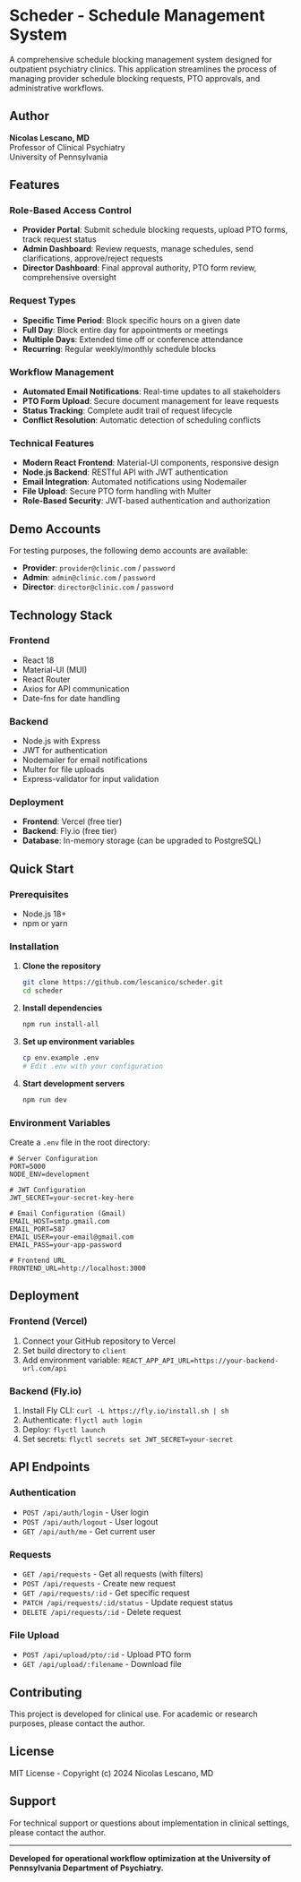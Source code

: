 # Scheder - Schedule Management System

A comprehensive schedule blocking management system designed for outpatient psychiatry clinics. This application streamlines the process of managing provider schedule blocking requests, PTO approvals, and administrative workflows.

## Author

**Nicolas Lescano, MD**  
Professor of Clinical Psychiatry  
University of Pennsylvania

## Features

### Role-Based Access Control
- **Provider Portal**: Submit schedule blocking requests, upload PTO forms, track request status
- **Admin Dashboard**: Review requests, manage schedules, send clarifications, approve/reject requests
- **Director Dashboard**: Final approval authority, PTO form review, comprehensive oversight

### Request Types
- **Specific Time Period**: Block specific hours on a given date
- **Full Day**: Block entire day for appointments or meetings
- **Multiple Days**: Extended time off or conference attendance
- **Recurring**: Regular weekly/monthly schedule blocks

### Workflow Management
- **Automated Email Notifications**: Real-time updates to all stakeholders
- **PTO Form Upload**: Secure document management for leave requests
- **Status Tracking**: Complete audit trail of request lifecycle
- **Conflict Resolution**: Automatic detection of scheduling conflicts

### Technical Features
- **Modern React Frontend**: Material-UI components, responsive design
- **Node.js Backend**: RESTful API with JWT authentication
- **Email Integration**: Automated notifications using Nodemailer
- **File Upload**: Secure PTO form handling with Multer
- **Role-Based Security**: JWT-based authentication and authorization

## Demo Accounts

For testing purposes, the following demo accounts are available:

- **Provider**: `provider@clinic.com` / `password`
- **Admin**: `admin@clinic.com` / `password`
- **Director**: `director@clinic.com` / `password`

## Technology Stack

### Frontend
- React 18
- Material-UI (MUI)
- React Router
- Axios for API communication
- Date-fns for date handling

### Backend
- Node.js with Express
- JWT for authentication
- Nodemailer for email notifications
- Multer for file uploads
- Express-validator for input validation

### Deployment
- **Frontend**: Vercel (free tier)
- **Backend**: Fly.io (free tier)
- **Database**: In-memory storage (can be upgraded to PostgreSQL)

## Quick Start

### Prerequisites
- Node.js 18+
- npm or yarn

### Installation

1. **Clone the repository**
   ```bash
   git clone https://github.com/lescanico/scheder.git
   cd scheder
   ```

2. **Install dependencies**
   ```bash
   npm run install-all
   ```

3. **Set up environment variables**
   ```bash
   cp env.example .env
   # Edit .env with your configuration
   ```

4. **Start development servers**
   ```bash
   npm run dev
   ```

### Environment Variables

Create a `.env` file in the root directory:

```env
# Server Configuration
PORT=5000
NODE_ENV=development

# JWT Configuration
JWT_SECRET=your-secret-key-here

# Email Configuration (Gmail)
EMAIL_HOST=smtp.gmail.com
EMAIL_PORT=587
EMAIL_USER=your-email@gmail.com
EMAIL_PASS=your-app-password

# Frontend URL
FRONTEND_URL=http://localhost:3000
```

## Deployment

### Frontend (Vercel)
1. Connect your GitHub repository to Vercel
2. Set build directory to `client`
3. Add environment variable: `REACT_APP_API_URL=https://your-backend-url.com/api`

### Backend (Fly.io)
1. Install Fly CLI: `curl -L https://fly.io/install.sh | sh`
2. Authenticate: `flyctl auth login`
3. Deploy: `flyctl launch`
4. Set secrets: `flyctl secrets set JWT_SECRET=your-secret`

## API Endpoints

### Authentication
- `POST /api/auth/login` - User login
- `POST /api/auth/logout` - User logout
- `GET /api/auth/me` - Get current user

### Requests
- `GET /api/requests` - Get all requests (with filters)
- `POST /api/requests` - Create new request
- `GET /api/requests/:id` - Get specific request
- `PATCH /api/requests/:id/status` - Update request status
- `DELETE /api/requests/:id` - Delete request

### File Upload
- `POST /api/upload/pto/:id` - Upload PTO form
- `GET /api/upload/:filename` - Download file

## Contributing

This project is developed for clinical use. For academic or research purposes, please contact the author.

## License

MIT License - Copyright (c) 2024 Nicolas Lescano, MD

## Support

For technical support or questions about implementation in clinical settings, please contact the author.

---

**Developed for operational workflow optimization at the University of Pennsylvania Department of Psychiatry.** 
